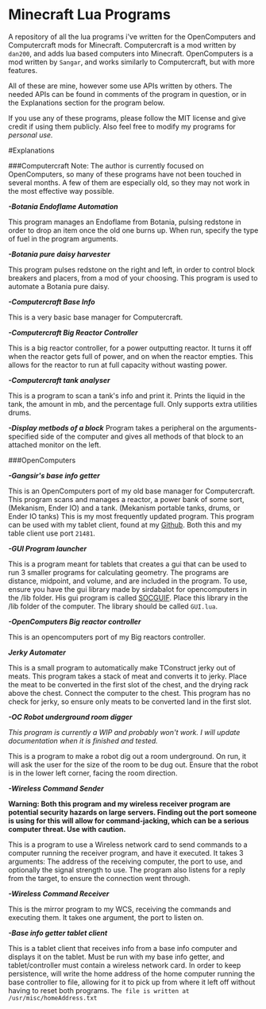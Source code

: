 # Minecraft Lua Programs
A repository of all the lua programs i've written for the OpenComputers and Computercraft mods for Minecraft.
Computercraft is a mod written by `dan200`, and adds lua based computers into Minecraft. OpenComputers is a mod written by `Sangar`, and works similarly to Computercraft, but with more features.

All of these are mine, however some use APIs written by others. The needed APIs can be found in comments of the program in question, or in the Explanations section for the program below.

If you use any of these programs, please follow the MIT license and give credit if using them publicly. Also feel free to modify my programs for *personal use.*

#Explanations

###Computercraft
Note: The author is currently focused on OpenComputers, so many of these programs have not been touched in several months. A few of them are especially old, so they may not work in the most effective way possible.


***-Botania Endoflame Automation***

This program manages an Endoflame from Botania, pulsing redstone in order to drop an item once the old one burns up. When run, specify the type of fuel in the program arguments.

***-Botania pure daisy harvester***

This program pulses redstone on the right and left, in order to control block breakers and placers, from a mod of your choosing. This program is used to automate a Botania pure daisy.

***-Computercraft Base Info***

This is a very basic base manager for Computercraft.

***-Computercraft Big Reactor Controller***

This is a big reactor controller, for a power outputting reactor. It turns it off when the reactor gets full of power, and on when the reactor empties. This allows for the reactor to run at full capacity without wasting power.

***-Computercraft tank analyser***

This is a program to scan a tank's info and print it. Prints the liquid in the tank, the amount in mb, and the percentage full. Only supports extra utilities drums.

***-Display metbods of a block***
Program takes a peripheral on the arguments-specified side of the computer and gives all methods of that block to an attached monitor on the left.


###OpenComputers


***-Gangsir's base info getter***

This is an OpenComputers port of my old base manager for Computercraft. This program scans and manages a reactor, a power bank of some sort, (Mekanism, Ender IO) and a tank. (Mekanism portable tanks, drums, or Ender IO tanks) This is my most frequently updated program. This program can be used with my tablet client, found at my [Github](https://github.com/NoahNMorton/MinecraftLuaPrograms). Both this and my table client use port `21481`.

***-GUI Program launcher***

This is a program meant for tablets that creates a gui that can be used to run 3 smaller programs for calculating geometry. The programs are distance, midpoint, and volume, and are included in the program. To use, ensure you have the gui library made by sirdabalot for opencomputers in the /lib folder. His gui program is called [SOCGUIF](https://raw.githubusercontent.com/sirdabalot/OCGUIFramework/master/SOCGUIF.lua). Place this library in the /lib folder of the computer. The library should be called `GUI.lua`.


***-OpenComputers Big reactor controller***

This is an opencomputers port of my Big reactors controller.

***Jerky Automater***

This is a small program to automatically make TConstruct jerky out of meats. This program takes a stack of meat and converts it to jerky. Place the meat to be converted in the first slot of the chest, and the drying rack above the chest. Connect the computer to the chest. This program has no check for jerky, so ensure only meats to be converted land in the first slot.

***-OC Robot underground room digger***

*This program is currently a WIP and probably won't work. I will update documentation when it is finished and tested.*

This is a program to make a robot dig out a room underground. On run, it will ask the user for the size of the room to be dug out. Ensure that the robot is in the lower left corner, facing the room direction.

***-Wireless Command Sender***

**Warning: Both this program and my wireless receiver program are potential security hazards on large servers. Finding out the port someone is using for this will allow for command-jacking, which can be a serious computer threat. Use with caution.**

This is a program to use a Wireless network card to send commands to a computer running the receiver program, and have it executed. It takes 3 arguments: The address of the receiving computer, the port to use, and optionally the signal strength to use. The program also listens for a reply from the target, to ensure the connection went through.

***-Wireless Command Receiver***

This is the mirror program to my WCS, receiving the commands and executing them. It takes one argument, the port to listen on.

***-Base info getter tablet client***

This is a tablet client that receives info from a base info computer and displays it on the tablet. Must be run with my base info getter, and tablet/controller must contain a wireless network card. In order to keep persistence, will write the home address of the home computer running the base controller to file, allowing for it to pick up from where it left off without having to reset both programs. `The file is written at /usr/misc/homeAddress.txt`
